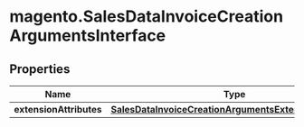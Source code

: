 # magento.SalesDataInvoiceCreationArgumentsInterface

## Properties
Name | Type | Description | Notes
------------ | ------------- | ------------- | -------------
**extensionAttributes** | [**SalesDataInvoiceCreationArgumentsExtensionInterface**](SalesDataInvoiceCreationArgumentsExtensionInterface.md) |  | [optional] 


